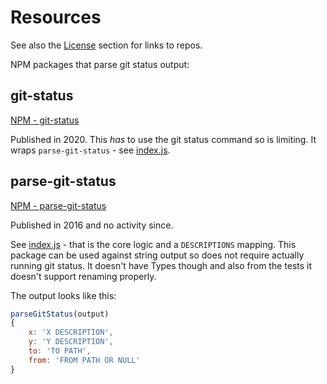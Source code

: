 # Resources


See also the [License](/README.md#license) section for links to repos.

NPM packages that parse git status output:


## git-status

[NPM - git-status](https://www.npmjs.com/package/git-status)

Published in 2020. This _has_ to use the git status command so is limiting. It wraps `parse-git-status` - see [index.js](https://github.com/IonicaBizau/git-status/blob/master/lib/index.js).


## parse-git-status

[NPM - parse-git-status](https://www.npmjs.com/package/parse-git-status)

Published in 2016 and no activity since.

See [index.js](https://github.com/jamestalmage/parse-git-status/blob/master/index.js) - that is the core logic and a `DESCRIPTIONS` mapping. This package can be used against string output so does not require actually running git status. It doesn't have Types though and also from the tests it doesn't support renaming properly.

The output looks like this:

```javascript
parseGitStatus(output)
{
    x: 'X DESCRIPTION',
    y: 'Y DESCRIPTION',
    to: 'TO PATH',
    from: 'FROM PATH OR NULL'
}
```
